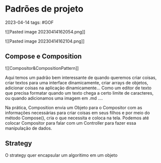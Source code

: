 # Padrões de projeto
2023-04-14
tags: #GOF

![[Pasted image 20230414162054.png]]

![[Pasted image 20230414162104.png]]

## Compose e Composition

![[Compositor&CompositionPattern]]


Aqui temos um padrão bem interessante de quando queremos criar coisas, criar textos para uma interface dinamicamente, criar arrays de objetos, adicionar coisas na aplicação dinamicamente... Como um editor de texto que precisa formatar quando um texto chega a certo limite de caracteres, ou quando adicionamos uma imagem em .md ....

Na prática,  Composition envia um Objeto para o Compositor com as informações necessárias para criar coisas em seus filhos e por meio do método Compose(), cria o que necessita e coloca na tela. Podemos até colocar Compositor para falar com um Controller para fazer essa manipulação de dados.

## Strategy

O strategy quer encapsular um algorítimo em um objeto
